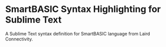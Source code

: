 # SmartBASIC Syntax Highlighting for Sublime Text
A Sublime Text syntax definition for SmartBASIC language from Laird Connectivity.
